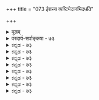 +++
title = "073 ईशस्य व्यष्टिभेदानभिदधति"

+++
<details><summary>मूलम्</summary>

ईशस्य व्यष्टिभेदानभिदधति मनोवाङ्मयादीन् यदन्ये तत्र त्रेधा यदीष्टा विकृतिरविषया निर्विकारागमाः स्युः ।  
नित्यत्रित्वे तु नैकेश्वरनियमगतिर्भ्रान्तिसिद्धे विभागे मायादायादपक्षः श्रुतिरपि नियतैरस्त्वधिष्ठानभेदैः ॥ ७३ ॥
</details>

<details><summary>वरदार्य-सर्वाङ्कषा - ७३</summary>

। 

218. 

219. 

505 

[ पाञ्चरात्रवचनेषु विरोधपरिहारः ] ईशस्य व्यष्टिभेदान् अभिदधति मनोवाङ्मयादीन् यदन्ये 

तत्र त्रेधा यदीष्टा विकृतिरविषया निर्विकारागमाः स्युः । नित्यत्रित्वे तु नैकेश्वरनियमगतिः भ्रान्तिसिद्धे विभागे 

मायादायादपक्षः श्रुतिरपि नियतैरस्त्वधिष्ठानभेदैः ॥73॥ 

[ परमात्मरूपेषु विरोधपरिहारः ] 

युक्तिः प्रश्नोत्तरादेः न हि पुरुषभिदां बुद्धिभेदं च मुक्त्वा 

तस्मात् व्यूहादिभेदे कतिचन पुरुषाः स्युः परेणानुबद्धाः । 



पुनरपि विषयान्तरे पाञ्चरात्रसंहितासु विरोधमाशय परिहरति - ईशस्येत्यादि । **अन्ये** = केचन **मनोवाङ्मयादीन्** =मनोमयप्राणमयवाङ्मयाख्यान् **ईशस्य** =परमात्मनः **व्यष्टिभेदान्** = परिणामविशेषरूपान् **अभिदधति** = वदन्ति - इति पूर्वपक्षः । संकर्षणो जीवाभिमानी प्राणमयः । प्रद्युम्नो मनोऽभिमानी मनोमयः । अनिरुद्धोऽहंकाराभिमानी वाङ्मयः । फेनबुद्बुदतरङ्गन्यायेन समुद्रो यथा परिणमते, तथैव 'भोक्ता भोग्यं प्रेरितारं च मत्वा सर्वं प्रोक्तं त्रिविधं ब्रह्ममेतत्' (श्वे. 1-12 ) इति परब्रह्मणः परिणामरूपाश्चिदचिदीश्वरा इति प्राचीनाद्वैतिनः स्वरूपपरिणामवादिनो वदन्ति । तथैता अपि त्रिमूर्तयः वासुदेवपरिणामभूता इति वर्णयन्ति ॥ 

तदेतत्, वासुदेवपरिणामः किमचिद्वत् स्वरूपपरिणामः ? उत जीववत् स्वभावपरिणामः ? अथवा एकस्य सूर्यस्य जले प्रतिबिम्बवत् प्रतीतिमात्रम् ? इति विकल्प्य प्रतिवक्ति – तत्रेत्यादिना । **तत्र** = एवं परिणामे त्रेधा **विकृतिः** = त्रिरूपेण स्वरूपान्यथाभाव एव यदि **इष्टा** = संमता, तर्हि **निर्विकारागमाः** = 'निष्कलं निष्क्रियं शान्तं निरवद्यम् (श्वे. 6-19) इत्यादयः ब्रह्मणः सकलदोषरहितत्ववादिन्यः श्रुतयः **अविषयाः** = अर्थशून्याः स्युः । जीववत् स्वभावपरिणामे, नित्यत्रित्वे **तु** = स्वभावान्यथाभाववादे स्वरूपस्य त्रेधावस्थानस्य नित्यत्वे तु एकेश्वरनियमगतिः **न** = ' एको देवः', 'एकः शास्ता न द्वितीयोऽस्ति कश्चित्' इत्यादीनां परमात्मैकत्वप्रतिपादकश्रुतीनां क्रमः बाधितो भवेत् । बिम्बप्रतिबिम्बवादरूपतृतीयपक्षे - **विभागे** = एवं त्रेधा विभागे **भ्रान्तिसिद्धे** = केवलकल्पितत्वेन ब्रह्मविवर्तवाद इव भ्रमसिद्धे सति मायादायादपक्षःमायावादसहोदरः सर्वमिथ्यात्वपक्षः प्रसजति । अतोऽयं पक्षो न समीचीनः । ननु तर्हि परमात्मन एव विकारप्रतिपादकानां ‘मनोमयः' इत्यादिश्रुतीनां कथं निर्वाह : ? इत्यत्र - **श्रुतिरपि** = मनोमयत्वादिश्रुतिरपि **नियतैः** =व्यवस्थितैः सत्यैः **अधिष्ठानभेदैः** = तत्तदधिष्ठानविशेषैः **अस्तु** = प्रवृत्ता भवतु । न तु ईश्वरस्वरूप एव समष्टिव्यष्टिकल्पना युज्यते । प्राचीनः स्वरूपपरिणामवादः भर्तृप्रपञ्चसंमतः, अर्वाचीनश्च स्वरूपपरिणामवादः यादवप्रकाशसंमतश्च पूर्वमेव बहुधा निरस्तः ॥ ७३ ॥
</details>


<details><summary>ಕನ್ನಡ - ७३</summary>

मेलॆ हेळिद विषयदल्लि मत्तॊन्दु विरोधवन्नु परिहरिसुत्तारॆ ईशस्य मनोनामयादीन् व्यष्टि भेदान् अने यत् अभि दधुः, तत्र त्रेधा विकृतिः यदि इष्टा, निर्विकारागमा अविषयाः सु परमात्मनिगॆ मनोमय, प्राणमय, वाल्मीय वॆन्दु व्यष्टिरूपभेदगळन्नु हेळिरुव विषयदल्लू, परमात्मनु ई मूरुरूपदिन्द विकारगळन्नु हॊन्दुत्तानॆ ऎन्दु हेळिदरॆ, अवनु विकार रहितनॆन्दु हेळुव श्रुतिगळु अर्थशून्यवागुत्तवॆ. 

नित्य तु एकेश्वरनियमगतिः न यावागलु ई मूरु रूपगळु इरुत्तवॆ ऎन्दरॆ, ईश्वरनॊब्बने ऎन्दु हेळुवुदु तप्पागुत्तदॆ. विभाग भानिसिद्धॆ, मायादायादपक्ष ई विभागगळॆल्ल केवल भानि सिद्ध ऎन्दरॆ, विश्ववे भानिसिद्ध ऎन्दु हेळुव मायावादिगळ दायादिय पक्षवागुत्तदॆ. अन्दरॆ परमात्मन मूर्तिगळॆल्लवू कल्पितवे हॊरतु वास्तविकवल्ल ऎन्दु हेळुव निर्विशेषातिगळ पक्षवागुत्तदॆ. 

\- 

हागादरॆ एनु गति? ऎन्दरॆ श्रुतिरसि नियतैः अधिष्ठानभेदै अस्तु-ईश्वरनिगॆ मनोमयादिगळन्नु हेळुव श्रुतियू मनस्सु, प्राण मत्तु वाक्कुगळ अधिष्ठान रूपगळु भिन्न भिन्नवागिरुवुदॆम्ब अभिप्रायदिन्द बन्दिरुववु १ ७३ । 

254 

</details>


<details><summary>ಕನ್ನಡ - ७३</summary>

मेलॆ हेळिद विषयदल्लि मत्तॊन्दु विरोधवन्नु परिहरिसुत्तारॆ ईशस्य मनोनामयादीन् व्यष्टि भेदान् अने यत् अभि दधुः, तत्र त्रेधा विकृतिः यदि इष्टा, निर्विकारागमा अविषयाः सु परमात्मनिगॆ मनोमय, प्राणमय, वाल्मीय वॆन्दु व्यष्टिरूपभेदगळन्नु हेळिरुव विषयदल्लू, परमात्मनु ई मूरुरूपदिन्द विकारगळन्नु हॊन्दुत्तानॆ ऎन्दु हेळिदरॆ, अवनु विकार रहितनॆन्दु हेळुव श्रुतिगळु अर्थशून्यवागुत्तवॆ. 

नित्य तु एकेश्वरनियमगतिः न यावागलु ई मूरु रूपगळु इरुत्तवॆ ऎन्दरॆ, ईश्वरनॊब्बने ऎन्दु हेळुवुदु तप्पागुत्तदॆ. विभाग भानिसिद्धॆ, मायादायादपक्ष ई विभागगळॆल्ल केवल भानि सिद्ध ऎन्दरॆ, विश्ववे भानिसिद्ध ऎन्दु हेळुव मायावादिगळ दायादिय पक्षवागुत्तदॆ. अन्दरॆ परमात्मन मूर्तिगळॆल्लवू कल्पितवे हॊरतु वास्तविकवल्ल ऎन्दु हेळुव निर्विशेषातिगळ पक्षवागुत्तदॆ. 

\- 

हागादरॆ एनु गति? ऎन्दरॆ श्रुतिरसि नियतैः अधिष्ठानभेदै अस्तु-ईश्वरनिगॆ मनोमयादिगळन्नु हेळुव श्रुतियू मनस्सु, प्राण मत्तु वाक्कुगळ अधिष्ठान रूपगळु भिन्न भिन्नवागिरुवुदॆम्ब अभिप्रायदिन्द बन्दिरुववु १ ७३ । 

254 

</details>



<details><summary>ಕನ್ನಡ - ७३</summary>

मेलॆ हेळिद विषयदल्लि मत्तॊन्दु विरोधवन्नु परिहरिसुत्तारॆ ईशस्य मनोनामयादीन् व्यष्टि भेदान् अने यत् अभि दधुः, तत्र त्रेधा विकृतिः यदि इष्टा, निर्विकारागमा अविषयाः सु परमात्मनिगॆ मनोमय, प्राणमय, वाल्मीय वॆन्दु व्यष्टिरूपभेदगळन्नु हेळिरुव विषयदल्लू, परमात्मनु ई मूरुरूपदिन्द विकारगळन्नु हॊन्दुत्तानॆ ऎन्दु हेळिदरॆ, अवनु विकार रहितनॆन्दु हेळुव श्रुतिगळु अर्थशून्यवागुत्तवॆ. 

नित्य तु एकेश्वरनियमगतिः न यावागलु ई मूरु रूपगळु इरुत्तवॆ ऎन्दरॆ, ईश्वरनॊब्बने ऎन्दु हेळुवुदु तप्पागुत्तदॆ. विभाग भानिसिद्धॆ, मायादायादपक्ष ई विभागगळॆल्ल केवल भानि सिद्ध ऎन्दरॆ, विश्ववे भानिसिद्ध ऎन्दु हेळुव मायावादिगळ दायादिय पक्षवागुत्तदॆ. अन्दरॆ परमात्मन मूर्तिगळॆल्लवू कल्पितवे हॊरतु वास्तविकवल्ल ऎन्दु हेळुव निर्विशेषातिगळ पक्षवागुत्तदॆ. 

\- 

हागादरॆ एनु गति? ऎन्दरॆ श्रुतिरसि नियतैः अधिष्ठानभेदै अस्तु-ईश्वरनिगॆ मनोमयादिगळन्नु हेळुव श्रुतियू मनस्सु, प्राण मत्तु वाक्कुगळ अधिष्ठान रूपगळु भिन्न भिन्नवागिरुवुदॆम्ब अभिप्रायदिन्द बन्दिरुववु १ ७३ । 

254 

</details>


<details><summary>ಕನ್ನಡ - ७३</summary>

मेलॆ हेळिद विषयदल्लि मत्तॊन्दु विरोधवन्नु परिहरिसुत्तारॆ ईशस्य मनोनामयादीन् व्यष्टि भेदान् अने यत् अभि दधुः, तत्र त्रेधा विकृतिः यदि इष्टा, निर्विकारागमा अविषयाः सु परमात्मनिगॆ मनोमय, प्राणमय, वाल्मीय वॆन्दु व्यष्टिरूपभेदगळन्नु हेळिरुव विषयदल्लू, परमात्मनु ई मूरुरूपदिन्द विकारगळन्नु हॊन्दुत्तानॆ ऎन्दु हेळिदरॆ, अवनु विकार रहितनॆन्दु हेळुव श्रुतिगळु अर्थशून्यवागुत्तवॆ. 

नित्य तु एकेश्वरनियमगतिः न यावागलु ई मूरु रूपगळु इरुत्तवॆ ऎन्दरॆ, ईश्वरनॊब्बने ऎन्दु हेळुवुदु तप्पागुत्तदॆ. विभाग भानिसिद्धॆ, मायादायादपक्ष ई विभागगळॆल्ल केवल भानि सिद्ध ऎन्दरॆ, विश्ववे भानिसिद्ध ऎन्दु हेळुव मायावादिगळ दायादिय पक्षवागुत्तदॆ. अन्दरॆ परमात्मन मूर्तिगळॆल्लवू कल्पितवे हॊरतु वास्तविकवल्ल ऎन्दु हेळुव निर्विशेषातिगळ पक्षवागुत्तदॆ. 

\- 

हागादरॆ एनु गति? ऎन्दरॆ श्रुतिरसि नियतैः अधिष्ठानभेदै अस्तु-ईश्वरनिगॆ मनोमयादिगळन्नु हेळुव श्रुतियू मनस्सु, प्राण मत्तु वाक्कुगळ अधिष्ठान रूपगळु भिन्न भिन्नवागिरुवुदॆम्ब अभिप्रायदिन्द बन्दिरुववु १ ७३ । 

254 

</details>



<details><summary>ಕನ್ನಡ - ७३</summary>

मेलॆ हेळिद विषयदल्लि मत्तॊन्दु विरोधवन्नु परिहरिसुत्तारॆ ईशस्य मनोनामयादीन् व्यष्टि भेदान् अने यत् अभि दधुः, तत्र त्रेधा विकृतिः यदि इष्टा, निर्विकारागमा अविषयाः सु परमात्मनिगॆ मनोमय, प्राणमय, वाल्मीय वॆन्दु व्यष्टिरूपभेदगळन्नु हेळिरुव विषयदल्लू, परमात्मनु ई मूरुरूपदिन्द विकारगळन्नु हॊन्दुत्तानॆ ऎन्दु हेळिदरॆ, अवनु विकार रहितनॆन्दु हेळुव श्रुतिगळु अर्थशून्यवागुत्तवॆ. 

नित्य तु एकेश्वरनियमगतिः न यावागलु ई मूरु रूपगळु इरुत्तवॆ ऎन्दरॆ, ईश्वरनॊब्बने ऎन्दु हेळुवुदु तप्पागुत्तदॆ. विभाग भानिसिद्धॆ, मायादायादपक्ष ई विभागगळॆल्ल केवल भानि सिद्ध ऎन्दरॆ, विश्ववे भानिसिद्ध ऎन्दु हेळुव मायावादिगळ दायादिय पक्षवागुत्तदॆ. अन्दरॆ परमात्मन मूर्तिगळॆल्लवू कल्पितवे हॊरतु वास्तविकवल्ल ऎन्दु हेळुव निर्विशेषातिगळ पक्षवागुत्तदॆ. 

\- 

हागादरॆ एनु गति? ऎन्दरॆ श्रुतिरसि नियतैः अधिष्ठानभेदै अस्तु-ईश्वरनिगॆ मनोमयादिगळन्नु हेळुव श्रुतियू मनस्सु, प्राण मत्तु वाक्कुगळ अधिष्ठान रूपगळु भिन्न भिन्नवागिरुवुदॆम्ब अभिप्रायदिन्द बन्दिरुववु १ ७३ । 

254 

</details>


<details><summary>ಕನ್ನಡ - ७३</summary>

मेलॆ हेळिद विषयदल्लि मत्तॊन्दु विरोधवन्नु परिहरिसुत्तारॆ ईशस्य मनोनामयादीन् व्यष्टि भेदान् अने यत् अभि दधुः, तत्र त्रेधा विकृतिः यदि इष्टा, निर्विकारागमा अविषयाः सु परमात्मनिगॆ मनोमय, प्राणमय, वाल्मीय वॆन्दु व्यष्टिरूपभेदगळन्नु हेळिरुव विषयदल्लू, परमात्मनु ई मूरुरूपदिन्द विकारगळन्नु हॊन्दुत्तानॆ ऎन्दु हेळिदरॆ, अवनु विकार रहितनॆन्दु हेळुव श्रुतिगळु अर्थशून्यवागुत्तवॆ. 

नित्य तु एकेश्वरनियमगतिः न यावागलु ई मूरु रूपगळु इरुत्तवॆ ऎन्दरॆ, ईश्वरनॊब्बने ऎन्दु हेळुवुदु तप्पागुत्तदॆ. विभाग भानिसिद्धॆ, मायादायादपक्ष ई विभागगळॆल्ल केवल भानि सिद्ध ऎन्दरॆ, विश्ववे भानिसिद्ध ऎन्दु हेळुव मायावादिगळ दायादिय पक्षवागुत्तदॆ. अन्दरॆ परमात्मन मूर्तिगळॆल्लवू कल्पितवे हॊरतु वास्तविकवल्ल ऎन्दु हेळुव निर्विशेषातिगळ पक्षवागुत्तदॆ. 

\- 

हागादरॆ एनु गति? ऎन्दरॆ श्रुतिरसि नियतैः अधिष्ठानभेदै अस्तु-ईश्वरनिगॆ मनोमयादिगळन्नु हेळुव श्रुतियू मनस्सु, प्राण मत्तु वाक्कुगळ अधिष्ठान रूपगळु भिन्न भिन्नवागिरुवुदॆम्ब अभिप्रायदिन्द बन्दिरुववु १ ७३ । 

254 

</details>



<details><summary>ಕನ್ನಡ - ७३</summary>

मेलॆ हेळिद विषयदल्लि मत्तॊन्दु विरोधवन्नु परिहरिसुत्तारॆ ईशस्य मनोनामयादीन् व्यष्टि भेदान् अने यत् अभि दधुः, तत्र त्रेधा विकृतिः यदि इष्टा, निर्विकारागमा अविषयाः सु परमात्मनिगॆ मनोमय, प्राणमय, वाल्मीय वॆन्दु व्यष्टिरूपभेदगळन्नु हेळिरुव विषयदल्लू, परमात्मनु ई मूरुरूपदिन्द विकारगळन्नु हॊन्दुत्तानॆ ऎन्दु हेळिदरॆ, अवनु विकार रहितनॆन्दु हेळुव श्रुतिगळु अर्थशून्यवागुत्तवॆ. 

नित्य तु एकेश्वरनियमगतिः न यावागलु ई मूरु रूपगळु इरुत्तवॆ ऎन्दरॆ, ईश्वरनॊब्बने ऎन्दु हेळुवुदु तप्पागुत्तदॆ. विभाग भानिसिद्धॆ, मायादायादपक्ष ई विभागगळॆल्ल केवल भानि सिद्ध ऎन्दरॆ, विश्ववे भानिसिद्ध ऎन्दु हेळुव मायावादिगळ दायादिय पक्षवागुत्तदॆ. अन्दरॆ परमात्मन मूर्तिगळॆल्लवू कल्पितवे हॊरतु वास्तविकवल्ल ऎन्दु हेळुव निर्विशेषातिगळ पक्षवागुत्तदॆ. 

\- 

हागादरॆ एनु गति? ऎन्दरॆ श्रुतिरसि नियतैः अधिष्ठानभेदै अस्तु-ईश्वरनिगॆ मनोमयादिगळन्नु हेळुव श्रुतियू मनस्सु, प्राण मत्तु वाक्कुगळ अधिष्ठान रूपगळु भिन्न भिन्नवागिरुवुदॆम्ब अभिप्रायदिन्द बन्दिरुववु १ ७३ । 

254 

</details>


<details><summary>ಕನ್ನಡ - ७३</summary>

मेलॆ हेळिद विषयदल्लि मत्तॊन्दु विरोधवन्नु परिहरिसुत्तारॆ ईशस्य मनोनामयादीन् व्यष्टि भेदान् अने यत् अभि दधुः, तत्र त्रेधा विकृतिः यदि इष्टा, निर्विकारागमा अविषयाः सु परमात्मनिगॆ मनोमय, प्राणमय, वाल्मीय वॆन्दु व्यष्टिरूपभेदगळन्नु हेळिरुव विषयदल्लू, परमात्मनु ई मूरुरूपदिन्द विकारगळन्नु हॊन्दुत्तानॆ ऎन्दु हेळिदरॆ, अवनु विकार रहितनॆन्दु हेळुव श्रुतिगळु अर्थशून्यवागुत्तवॆ. 

नित्य तु एकेश्वरनियमगतिः न यावागलु ई मूरु रूपगळु इरुत्तवॆ ऎन्दरॆ, ईश्वरनॊब्बने ऎन्दु हेळुवुदु तप्पागुत्तदॆ. विभाग भानिसिद्धॆ, मायादायादपक्ष ई विभागगळॆल्ल केवल भानि सिद्ध ऎन्दरॆ, विश्ववे भानिसिद्ध ऎन्दु हेळुव मायावादिगळ दायादिय पक्षवागुत्तदॆ. अन्दरॆ परमात्मन मूर्तिगळॆल्लवू कल्पितवे हॊरतु वास्तविकवल्ल ऎन्दु हेळुव निर्विशेषातिगळ पक्षवागुत्तदॆ. 

\- 

हागादरॆ एनु गति? ऎन्दरॆ श्रुतिरसि नियतैः अधिष्ठानभेदै अस्तु-ईश्वरनिगॆ मनोमयादिगळन्नु हेळुव श्रुतियू मनस्सु, प्राण मत्तु वाक्कुगळ अधिष्ठान रूपगळु भिन्न भिन्नवागिरुवुदॆम्ब अभिप्रायदिन्द बन्दिरुववु १ ७३ । 

254 

</details>


